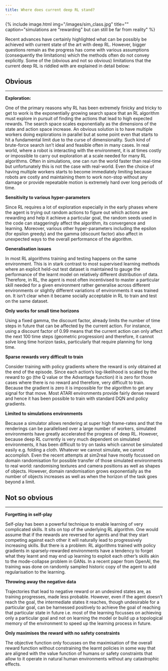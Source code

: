 ```yaml
---
title: Where does current deep RL stand?
---
```

{% include image.html img="/images/sim_class.jpg" title="" caption="simulations are \"rewarding\" but can still be far from reality" %}

Recent advances have certainly highlighted what can be possibly be achieved with current state of the art with deep RL. However, bigger questions remain as the progress has come with various assumptions (consequently the limitations) which the methods often do not convey explicitly. Some of the (obvious and not so obvious) limitations that the current deep RL is riddled with are explained in detail below: 


## Obvious
---

**Exploration:**

One of the primary reasons why RL has been extremely finicky and tricky to get to work is the exponentially growing search space that an RL algorithm must explore in pursuit of finding the actions that lead to high expected rewards. The search space scales exponentially as the dimensions of the state and action space increase. An obvious solution is to have multiple workers doing explorations in parallel but at some point even that starts to hit a fundamental limit due to the curse of dimensionality. Such kind of brute-force search isn’t ideal and feasible often in many cases. In real world, where a robot is interacting with the environment, it is at times costly or impossible to carry out exploration at a scale needed for many RL algorithms. Often in simulations, one can run the world faster than real-time but unfortunately this is not the case with real-world. Even the choice of having multiple workers starts to become immediately limiting because robots are costly and maintaining them to work non-stop without any damage or provide repeatable motion is extremely hard over long periods of time. 

**Sensitivity to various hyper-parameters**

Since RL requires a lot of exploration especially in the early phases where the agent is trying out random actions to figure out which actions are rewarding and help it achieve a particular goal, the random seeds used in the code can staggeringly affect the algorithm, its convergence and learning. Moreover, various other hyper-parameters including the epsilon (for epsilon greedy) and the gamma (discount factor) also affect in unexpected ways to the overall performance of the algorithm.

**Generalisation issues**

In most RL algorithms training and testing happens on the same environment. This is in stark contrast to most supervised learning methods where an explicit held-out test dataset is maintained to gauge the performance of the learnt model on relatively different distribution of data. Therefore, in RL, the agent is most often incentivised to master a particular skill needed for a given environment rather generalise across different environments or slightly different variations of environments it was trained on. It isn’t clear when it became socially acceptable in RL to train and test on the same dataset. 

**Only works for small time horizons**

Using a fixed gamma, the discount factor, already limits the number of time steps in future that can be affected by the current action. For instance, using a discount factor of 0.99 means that the current action can only affect the next 100 time steps  (geometric progression) and therefore, it cannot solve long time horizon tasks, particularly that require planning for long time. 

**Sparse rewards very difficult to train**

Consider training with policy gradients where the reward is only obtained at the end of the episode. Since each action’s log-likelihood is scaled by the reward to go (the Q value or the Advantage function) it is zero for those cases where there is no reward and therefore, very difficult to train. Because the gradient is zero it is impossible for the algorithm to get any signal for that move. Most ATARI environments provide fairly dense reward and hence it has been possible to train with standard DQN and policy gradients.

**Limited to simulations environments**

Because a simulator allows rendering at super high frame-rates and that the renderings can be parallelised over a large number of workers, simulated environments have greatly accelerated the progress of deep RL. However, because deep RL currently is very much dependent on simulated environments, it has been difficult to try on tasks which cannot be simulated easily e.g. folding a cloth. Whatever we cannot simulate, we cannot accomplish. Even the recent attempts at sim2real have mostly focussed on domain randomisation for possible transfer of those simulated environments to real world: randomising textures and camera positions as well as shapes of objects. However, domain randomisation grows exponentially as the number of objects increases as well as when the horizon of the task goes beyond a limit.

## Not so obvious
---

**Forgetting in self-play**

Self-play has been a powerful technique to enable learning of very complicated skills. It sits on top of the underlying RL algorithm. One would assume that if the rewards are reversed for agents and that they start competing against each other it will naturally lead to progressively increasing skills. But there is a problem: RL algorithms trained with policy gradients in sparsely-rewarded environments have a tendency to forget what they learnt and may end up learning to exploit each other’s skills akin to the mode-collapse problem in GANs. In a recent paper from OpenAI, the training was done on randomly sampled historic copy of the agent to add regularisation to the learning. 

**Throwing away the negative data**

Trajectories that lead to negative reward or an undesired states are, as training progresses, made less probable. However, even if the agent doesn’t reach the goal, the intermediate states it reaches, though undesirable for a particular goal, can be harnessed positively to achieve the goal of reaching that particular state in future i.e. most of the learning focusses on achieving only a particular goal and not on learning the model or build up a topological memory of the environment to speed up the learning process in future.

**Only maximises the reward with no safety constraints**

The objective function only focusses on the maximisation of the overall reward function without constraining the learnt policies in some way that are aligned with the value function of humans or safety constraints that allow to it operate in natural human environments without any catastrophic effects. 

